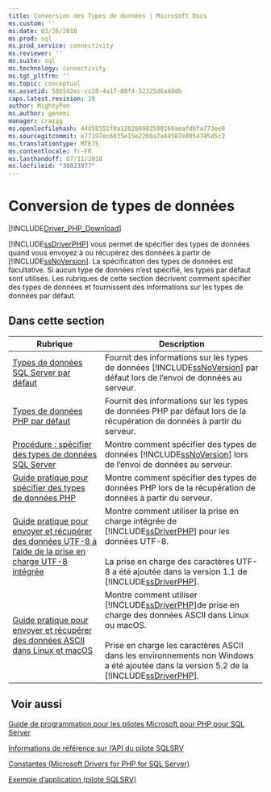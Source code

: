 ```yaml
---
title: Conversion des Types de données | Microsoft Docs
ms.custom: ''
ms.date: 03/26/2018
ms.prod: sql
ms.prod_service: connectivity
ms.reviewer: ''
ms.suite: sql
ms.technology: connectivity
ms.tgt_pltfrm: ''
ms.topic: conceptual
ms.assetid: 508542ec-cc28-4a17-80f4-52325d6a48db
caps.latest.revision: 29
author: MightyPen
ms.author: genemi
manager: craigg
ms.openlocfilehash: 44d58351f0a120268983500166aeafdbfa773ee0
ms.sourcegitcommit: e77197ec6935e15e2260a7a44587e8054745d5c2
ms.translationtype: MTE75
ms.contentlocale: fr-FR
ms.lasthandoff: 07/11/2018
ms.locfileid: "38023977"
---
```

# <a name="converting-data-types"></a>Conversion de types de données
[!INCLUDE[Driver_PHP_Download](../../includes/driver_php_download.md)]

[!INCLUDE[ssDriverPHP](../../includes/ssdriverphp_md.md)] vous permet de spécifier des types de données quand vous envoyez à ou récupérez des données à partir de [!INCLUDE[ssNoVersion](../../includes/ssnoversion_md.md)]. La spécification des types de données est facultative. Si aucun type de données n’est spécifié, les types par défaut sont utilisés. Les rubriques de cette section décrivent comment spécifier des types de données et fournissent des informations sur les types de données par défaut.  
  
## <a name="in-this-section"></a>Dans cette section  
  
|Rubrique|Description|  
|---------|---------------|  
|[Types de données SQL Server par défaut](../../connect/php/default-sql-server-data-types.md)|Fournit des informations sur les types de données [!INCLUDE[ssNoVersion](../../includes/ssnoversion_md.md)] par défaut lors de l’envoi de données au serveur.|  
|[Types de données PHP par défaut](../../connect/php/default-php-data-types.md)|Fournit des informations sur les types de données PHP par défaut lors de la récupération de données à partir du serveur.|  
|[Procédure : spécifier des types de données SQL Server](../../connect/php/how-to-specify-sql-server-data-types-when-using-the-sqlsrv-driver.md)|Montre comment spécifier des types de données [!INCLUDE[ssNoVersion](../../includes/ssnoversion_md.md)] lors de l’envoi de données au serveur.|  
|[Guide pratique pour spécifier des types de données PHP](../../connect/php/how-to-specify-php-data-types.md)|Montre comment spécifier des types de données PHP lors de la récupération de données à partir du serveur.|  
|[Guide pratique pour envoyer et récupérer des données UTF-8 à l’aide de la prise en charge UTF-8 intégrée](../../connect/php/how-to-send-and-retrieve-utf-8-data-using-built-in-utf-8-support.md)|Montre comment utiliser la prise en charge intégrée de [!INCLUDE[ssDriverPHP](../../includes/ssdriverphp_md.md)] pour les données UTF-8.<br /><br />La prise en charge des caractères UTF-8 a été ajoutée dans la version 1.1 de [!INCLUDE[ssDriverPHP](../../includes/ssdriverphp_md.md)].|  
|[Guide pratique pour envoyer et récupérer des données ASCII dans Linux et macOS](../../connect/php/how-to-send-and-retrieve-ascii-data-in-linux-mac.md)|Montre comment utiliser [!INCLUDE[ssDriverPHP](../../includes/ssdriverphp_md.md)]de prise en charge des données ASCII dans Linux ou macOS.<br /><br />Prise en charge les caractères ASCII dans les environnements non Windows a été ajoutée dans la version 5.2 de la [!INCLUDE[ssDriverPHP](../../includes/ssdriverphp_md.md)].|
  
## <a name="see-also"></a> Voir aussi  
[Guide de programmation pour les pilotes Microsoft pour PHP pour SQL Server](../../connect/php/programming-guide-for-php-sql-driver.md)

[Informations de référence sur l’API du pilote SQLSRV](../../connect/php/sqlsrv-driver-api-reference.md)

[Constantes &#40;Microsoft Drivers for PHP for SQL Server&#41;](../../connect/php/constants-microsoft-drivers-for-php-for-sql-server.md)

[Exemple d’application &#40;pilote SQLSRV&#41;](../../connect/php/example-application-sqlsrv-driver.md)  
  
